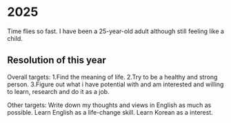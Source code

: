 # 2025

Time flies so fast. I have been a 25-year-old adult although still feeling like a child.

## Resolution of this year

Overall targets:
1.Find the meaning of life.
2.Try to be a healthy and strong person.
3.Figure out what i have potential with and am interested and willing to learn, research and do it as a job.

Other targets:
Write down my thoughts and views in English as much as possible.
Learn English as a life-change skill.
Learn Korean as a interest.
